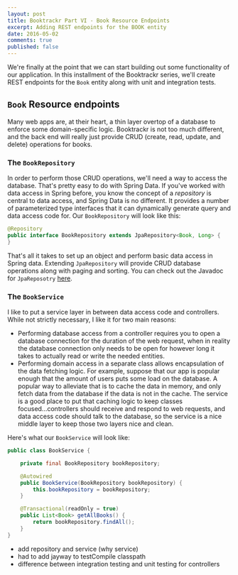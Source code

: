 ```yaml
---
layout: post
title: Booktrackr Part VI - Book Resource Endpoints
excerpt: Adding REST endpoints for the BOOK entity
date: 2016-05-02
comments: true
published: false
---
```


We're finally at the point that we can start building out some functionality of our application. In this installment of the Booktrackr series, we'll create REST endpoints for the `Book` entity along with unit and integration tests.

## `Book` Resource endpoints

Many web apps are, at their heart, a thin layer overtop of a database to enforce some domain-specific logic. Booktrackr is not too much different, and the back end will really just provide CRUD (create, read, update, and delete) operations for books.

### The `BookRepository`

In order to perform those CRUD operations, we'll need a way to access the database. That's pretty easy to do with Spring Data. If you've worked with data access in Spring before, you know the concept of a _repository_ is central to data access, and Spring Data is no different. It provides a number of parameterized type interfaces that it can dynamically generate query and data access code for. Our `BookRepository` will look like this:

```java
@Repository
public interface BookRepository extends JpaRepository<Book, Long> {
}
```

That's all it takes to set up an object and perform basic data access in Spring data. Extending `JpaRepository` will provide CRUD database operations along with paging and sorting. You can check out the Javadoc for `JpaReposotry` [here](http://docs.spring.io/spring-data/jpa/docs/current/api/org/springframework/data/jpa/repository/JpaRepository.html).

### The `BookService`

I like to put a service layer in between data access code and controllers. While not strictly necessary, I like it for two main reasons:

* Performing database access from a controller requires you to open a database connection for the duration of the web request, when in reality the database connection only needs to be open for however long it takes to actually read or write the needed entities.
* Performing domain access in a separate class allows encapsulation of the data fetching logic. For example, suppose that our app is popular enough that the amount of users puts some load on the database. A popular way to alleviate that is to cache the data in memory, and only fetch data from the database if the data is not in the cache. The service is a good place to put that caching logic to keep classes focused...controllers should receive and respond to web requests, and data access code should talk to the database, so the service is a nice middle layer to keep those two layers nice and clean.

Here's what our `BookService` will look like:

```java
public class BookService {

    private final BookRepository bookRepository;

    @Autowired
    public BookService(BookRepository bookRepository) {
        this.bookRepository = bookRepository;
    }

    @Transactional(readOnly = true)
    public List<Book> getAllBooks() {
        return bookRepository.findAll();
    }
}
```


- add repository and service (why service)
- had to add jayway to testCompile classpath
- difference between integration testing and unit testing for controllers
